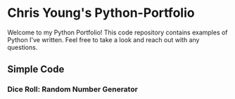 # Chris Young's Python-Portfolio

Welcome to my Python Portfolio! This code repository contains examples of Python I've written. Feel free to take a look and reach out with any questions.

## Simple Code

### Dice Roll: Random Number Generator
